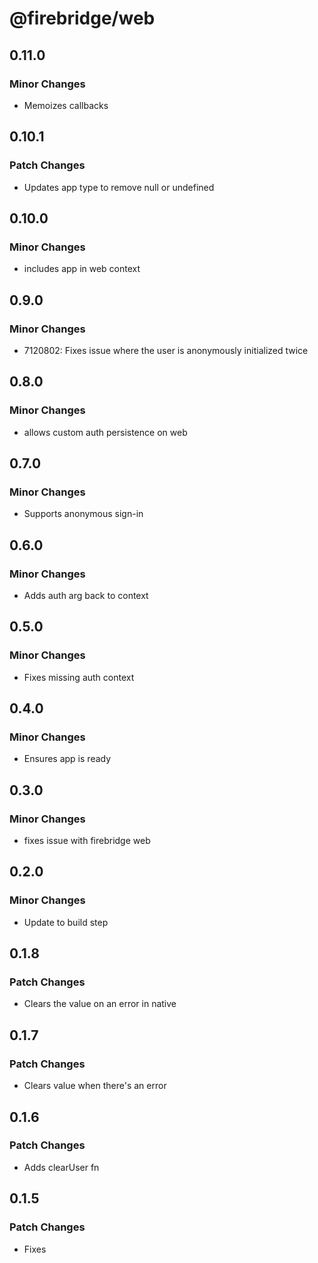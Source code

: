 # @firebridge/web

## 0.11.0

### Minor Changes

- Memoizes callbacks

## 0.10.1

### Patch Changes

- Updates app type to remove null or undefined

## 0.10.0

### Minor Changes

- includes app in web context

## 0.9.0

### Minor Changes

- 7120802: Fixes issue where the user is anonymously initialized twice

## 0.8.0

### Minor Changes

- allows custom auth persistence on web

## 0.7.0

### Minor Changes

- Supports anonymous sign-in

## 0.6.0

### Minor Changes

- Adds auth arg back to context

## 0.5.0

### Minor Changes

- Fixes missing auth context

## 0.4.0

### Minor Changes

- Ensures app is ready

## 0.3.0

### Minor Changes

- fixes issue with firebridge web

## 0.2.0

### Minor Changes

- Update to build step

## 0.1.8

### Patch Changes

- Clears the value on an error in native

## 0.1.7

### Patch Changes

- Clears value when there's an error

## 0.1.6

### Patch Changes

- Adds clearUser fn

## 0.1.5

### Patch Changes

- Fixes
